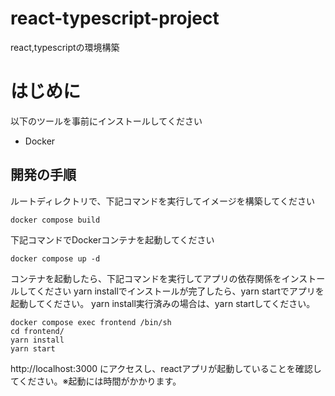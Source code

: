 # react-typescript-project
react,typescriptの環境構築

# はじめに

以下のツールを事前にインストールしてください

- Docker

## 開発の手順

ルートディレクトリで、下記コマンドを実行してイメージを構築してください

```
docker compose build
```

<!-- すでに作成済み -->
<!-- React, TypeScriptでプロジェクトを作成

```
docker compose run --rm frontend sh -c 'npx create-react-app frontend --template typescript'
``` -->

下記コマンドでDockerコンテナを起動してください

```
docker compose up -d
```

コンテナを起動したら、下記コマンドを実行してアプリの依存関係をインストールしてください
yarn installでインストールが完了したら、yarn startでアプリを起動してください。
yarn install実行済みの場合は、yarn startしてください。

```
docker compose exec frontend /bin/sh
cd frontend/
yarn install
yarn start
```


http://localhost:3000 にアクセスし、reactアプリが起動していることを確認してください。※起動には時間がかかります。